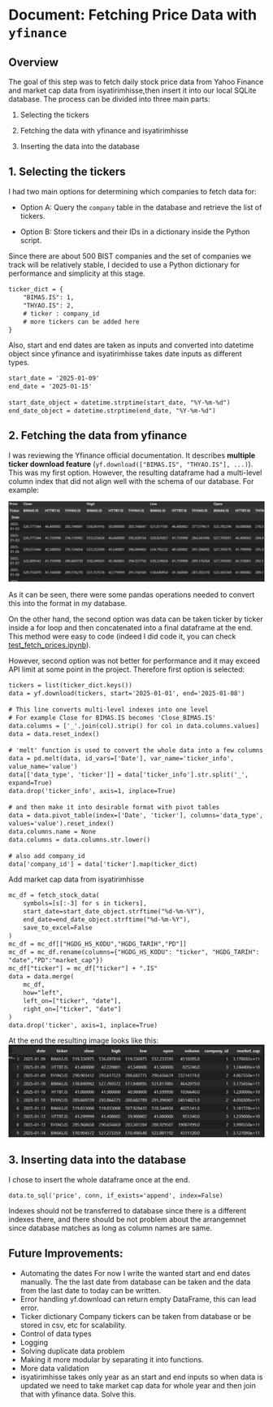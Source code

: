 # Document: Fetching Price Data with `yfinance`

## Overview

The goal of this step was to fetch daily stock price data from Yahoo Finance and market cap data from isyatirimhisse,then insert it into our local SQLite database. The process can be divided into three main parts:

1. Selecting the tickers

2. Fetching the data with yfinance and isyatirimhisse

3. Inserting the data into the database


## 1. Selecting the tickers

I had two main options for determining which companies to fetch data for:

- Option A: Query the `company` table in the database and retrieve the list of tickers.

- Option B: Store tickers and their IDs in a dictionary inside the Python script.

Since there are about 500 BIST companies and the set of companies we track will be relatively stable, I decided to use a Python dictionary for performance and simplicity at this stage.

```
ticker_dict = {
    "BIMAS.IS": 1,
    "THYAO.IS": 2,
    # ticker : company_id
    # more tickers can be added here
}
```

Also, start and end dates are taken as inputs and converted into datetime object since yfinance and isyatirimhisse takes date inputs as different types.
```
start_date = '2025-01-09'
end_date = '2025-01-15'

start_date_object = datetime.strptime(start_date, "%Y-%m-%d")
end_date_object = datetime.strptime(end_date, "%Y-%m-%d")
```

## 2. Fetching the data from yfinance

I was reviewing the Yfinance official documentation. It describes **multiple ticker download feature** (`yf.download(["BIMAS.IS", "THYAO.IS"], ...)`). This was my first option. However, the resulting dataframe had a multi-level column index that did not align well with the schema of our database. For example:

![screenshot](images/280825.png)

As it can be seen, there were some pandas operations needed to convert this into the format in my database.

On the other hand, the second option was data can be taken ticker by ticker inside a for loop and then concatenated into a final dataframe at the end. This method were easy to code (indeed I did code it, you can check [test_fetch_prices.ipynb](test_fetch_prices.ipynb)).

However, second option was not better for performance and it may exceed API limit at some point in the project. Therefore first option is selected:

```
tickers = list(ticker_dict.keys())
data = yf.download(tickers, start='2025-01-01', end='2025-01-08')

# This line converts multi-level indexes into one level
# For example Close for BIMAS.IS becomes 'Close_BIMAS.IS'
data.columns = ['_'.join(col).strip() for col in data.columns.values]
data = data.reset_index()

# 'melt' function is used to convert the whole data into a few columns
data = pd.melt(data, id_vars=['Date'], var_name='ticker_info', value_name='value')
data[['data_type', 'ticker']] = data['ticker_info'].str.split('_', expand=True)
data.drop('ticker_info', axis=1, inplace=True)

# and then make it into desirable format with pivot tables
data = data.pivot_table(index=['Date', 'ticker'], columns='data_type', values='value').reset_index()
data.columns.name = None
data.columns = data.columns.str.lower()

# also add company_id
data['company_id'] = data['ticker'].map(ticker_dict)
```

Add market cap data from isyatirimhisse

```
mc_df = fetch_stock_data(
    symbols=[s[:-3] for s in tickers],
    start_date=start_date_object.strftime("%d-%m-%Y"),
    end_date=end_date_object.strftime("%d-%m-%Y"),
    save_to_excel=False
)
mc_df = mc_df[["HGDG_HS_KODU","HGDG_TARIH","PD"]]
mc_df = mc_df.rename(columns={"HGDG_HS_KODU": "ticker", "HGDG_TARIH": "date","PD":"market_cap"})
mc_df["ticker"] = mc_df["ticker"] + ".IS"
data = data.merge(
    mc_df,
    how="left",
    left_on=["ticker", "date"],
    right_on=["ticker", "date"]
)
data.drop('ticker', axis=1, inplace=True)
```

At the end the resulting image looks like this:
![screenshot](images/010925.png)

## 3. Inserting data into the database

I chose to insert the whole dataframe once at the end. 
```
data.to_sql('price', conn, if_exists='append', index=False)
```

Indexes should not be transferred to database since there is a different indexes there, and there should be not problem about the arrangemnet since database matches as long as column names are same.


## Future Improvements:
- Automating the dates
For now I write the wanted start and end dates manually. The the last date from database can be taken and the data from the last date to today can be written. 
- Error handling
yf.download can return empty DataFrame, this can lead error.
- Ticker dictionary
Company tickers can be taken from database or be stored in csv, etc for scalability.
- Control of data types
- Logging
- Solving duplicate data problem
- Making it more modular by separating it into functions.
- More data validation
- isyatirimhisse takes only year as an start and end inputs so when data is updated we need to take market cap data for whole year and then join that with yfinance data. Solve this.
